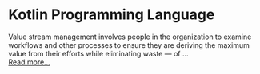 
# Kotlin Programming Language


Value stream management involves people in the organization to examine workflows and other processes to ensure they are deriving the maximum value from their efforts while eliminating waste — of ...  
[Read more...](https://sdtimes.com/mobile/jetbrains-releases-beta-of-its-cross-platform-kotlin-development-tool/)